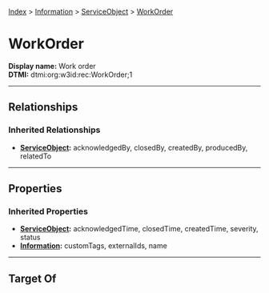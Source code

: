 [Index](../../Index.md) > [Information](../Information.md) > [ServiceObject](ServiceObject.md) > [WorkOrder](#)
# WorkOrder

**Display name:** Work order<br />
**DTMI:** dtmi:org:w3id:rec:WorkOrder;1

---

## Relationships

### Inherited Relationships
* **[ServiceObject](ServiceObject.md):** acknowledgedBy, closedBy, createdBy, producedBy, relatedTo

---

## Properties

### Inherited Properties
* **[ServiceObject](ServiceObject.md):** acknowledgedTime, closedTime, createdTime, severity, status
* **[Information](../Information.md):** customTags, externalIds, name

---

## Target Of
